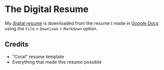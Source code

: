 # The Digital Resume

My [digital resume](index.md) is downloaded from the resume I made in [Google Docs](https://docs.google.com/) using the `File` > `Download` > `Markdown` option.

## Credits

* "Coral" resume template
* Everything that made this resume possible
